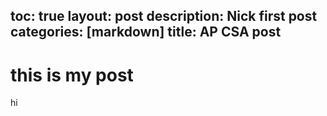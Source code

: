 toc: true
layout: post
description: Nick first post
categories: [markdown]
title: AP CSA post
---

# this is my post
hi
